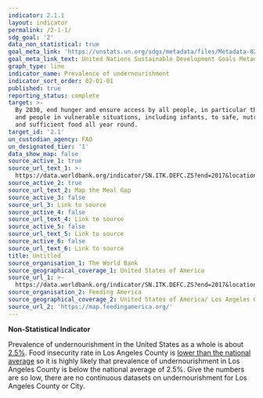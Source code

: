 ```yaml
---
indicator: 2.1.1
layout: indicator
permalink: /2-1-1/
sdg_goal: '2'
data_non_statistical: true
goal_meta_link: 'https://unstats.un.org/sdgs/metadata/files/Metadata-02-01-01.pdf'
goal_meta_link_text: United Nations Sustainable Development Goals Metadata (pdf 232kB)
graph_type: line
indicator_name: Prevalence of undernourishment
indicator_sort_order: 02-01-01
published: true
reporting_status: complete
target: >-
  By 2030, end hunger and ensure access by all people, in particular the poor
  and people in vulnerable situations, including infants, to safe, nutritious
  and sufficient food all year round.
target_id: '2.1'
un_custodian_agency: FAO
un_designated_tier: '1'
data_show_map: false
source_active_1: true
source_url_text_1: >-
  https://data.worldbank.org/indicator/SN.ITK.DEFC.ZS?end=2017&locations=US&start=2017&view=bar
source_active_2: true
source_url_text_2: Map the Meal Gap
source_active_3: false
source_url_3: Link to source
source_active_4: false
source_url_text_4: Link to source
source_active_5: false
source_url_text_5: Link to source
source_active_6: false
source_url_text_6: Link to source
title: Untitled
source_organisation_1: The World Bank
source_geographical_coverage_1: United States of America
source_url_1: >-
  https://data.worldbank.org/indicator/SN.ITK.DEFC.ZS?end=2017&locations=US&start=2017&view=bar
source_organisation_2: Feeding America
source_geographical_coverage_2: United States of America/ Los Angeles County
source_url_2: 'https://map.feedingamerica.org/'
---
```

**Non-Statistical Indicator**

Prevalence of undernourishment in the United States as a whole is about [2.5%](https://data.worldbank.org/indicator/SN.ITK.DEFC.ZS?end=2017&locations=US&start=2017&view=bar). Food insecurity rate in Los Angeles County is [lower than the national average](https://map.feedingamerica.org/) so it is highly likely that prevalence of undernourishment in Los Angeles County is below the national average of 2.5%. Give the numbers are so low, there are no continuous datasets on undernourishment for Los Angeles County or City.
